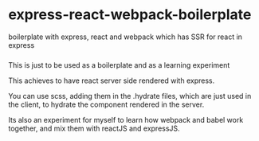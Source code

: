 # express-react-webpack-boilerplate
boilerplate with express, react and webpack which has SSR for react in express

### 
This is just to be used as a boilerplate and as a learning experiment

This achieves to have react server side rendered with express.

You can use scss, adding them in the .hydrate files, which are just used in the client, to hydrate the component rendered in the server.

Its also an experiment for myself to learn how webpack and babel work together, and mix them with reactJS and expressJS.